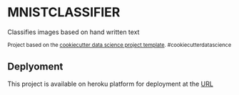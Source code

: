 MNISTCLASSIFIER
==============================

Classifies images based on hand written text


<p><small>Project based on the <a target="_blank" href="https://drivendata.github.io/cookiecutter-data-science/">cookiecutter data science project template</a>. #cookiecutterdatascience</small></p>


## Deplyoment 

This project is available on heroku platform for deployment at the [URL](http://ml-mnist-classifier-2.herokuapp.com/)

